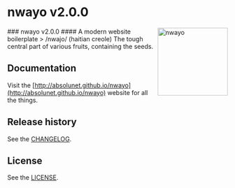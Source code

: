 # nwayo v2.0.0

<img align="right" src="http://absolunet.github.io/nwayo/assets/logo-nwayo.svg" width="160" height="155" alt="nwayo" />
### nwayo v2.0.0
#### A modern website boilerplate
> /nwajo/ (haitian creole) The tough central part of various fruits, containing the seeds.


## Documentation
Visit the [http://absolunet.github.io/nwayo](http://absolunet.github.io/nwayo) website for all the things.
## Release history
See the [CHANGELOG](https://github.com/absolunet/nwayo/tree/master/CHANGELOG.md).

## License 
See the [LICENSE](https://github.com/absolunet/nwayo/tree/master/LICENSE.md).